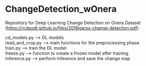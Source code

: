 # ChangeDetection_wOnera

Repository for Deep Learning Change Detection on Onera Dataset (https://rcdaudt.github.io/files/2018igarss-change-detection.pdf)

cd_models.py --> DL models<br />
read_and_crop.py --> main functions for the preprocessing phase<br />
train.py --> train the DL model<br />
freeze.py --> function to create a frozen model after training<br />
inference.py --> perform inference and save the change map<br /> 
